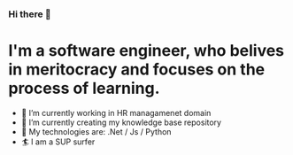 ### Hi there 👋

# I'm a software engineer, who belives in meritocracy and focuses on the process of learning.

- 🔭 I’m currently working in HR managamenet domain
- 🌱 I’m currently creating my knowledge base repository
- 💬 My technologies are: .Net / Js / Python
- 🏄 I am a SUP surfer

<!--
**Korfu/Korfu** is a ✨ _special_ ✨ repository because its `README.md` (this file) appears on your GitHub profile.

Here are some ideas to get you started:

- 🔭 I’m currently working on ...
- 🌱 I’m currently learning ...
- 👯 I’m looking to collaborate on ...
- 🤔 I’m looking for help with ...
- 💬 Ask me about ...
- 📫 How to reach me: ...
- 😄 Pronouns: ...
- ⚡ Fun fact: ...
-->
